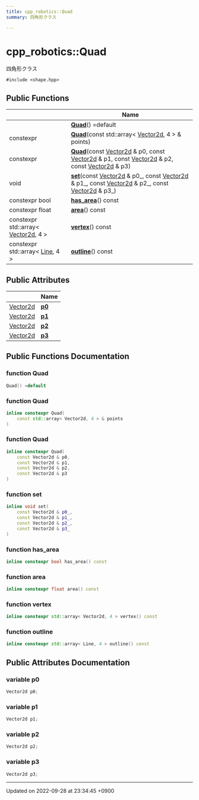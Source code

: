 ```yaml
---
title: cpp_robotics::Quad
summary: 四角形クラス 

---
```


# cpp_robotics::Quad



四角形クラス 


`#include <shape.hpp>`

## Public Functions

|                | Name           |
| -------------- | -------------- |
| | **[Quad](/cpp_robotics/doxybook/Classes/structcpp__robotics_1_1Quad/#function-quad)**() =default |
| constexpr | **[Quad](/cpp_robotics/doxybook/Classes/structcpp__robotics_1_1Quad/#function-quad)**(const std::array< [Vector2d](/cpp_robotics/doxybook/Namespaces/namespacecpp__robotics/#using-vector2d), 4 > & points) |
| constexpr | **[Quad](/cpp_robotics/doxybook/Classes/structcpp__robotics_1_1Quad/#function-quad)**(const [Vector2d](/cpp_robotics/doxybook/Namespaces/namespacecpp__robotics/#using-vector2d) & p0, const [Vector2d](/cpp_robotics/doxybook/Namespaces/namespacecpp__robotics/#using-vector2d) & p1, const [Vector2d](/cpp_robotics/doxybook/Namespaces/namespacecpp__robotics/#using-vector2d) & p2, const [Vector2d](/cpp_robotics/doxybook/Namespaces/namespacecpp__robotics/#using-vector2d) & p3) |
| void | **[set](/cpp_robotics/doxybook/Classes/structcpp__robotics_1_1Quad/#function-set)**(const [Vector2d](/cpp_robotics/doxybook/Namespaces/namespacecpp__robotics/#using-vector2d) & p0_, const [Vector2d](/cpp_robotics/doxybook/Namespaces/namespacecpp__robotics/#using-vector2d) & p1_, const [Vector2d](/cpp_robotics/doxybook/Namespaces/namespacecpp__robotics/#using-vector2d) & p2_, const [Vector2d](/cpp_robotics/doxybook/Namespaces/namespacecpp__robotics/#using-vector2d) & p3_) |
| constexpr bool | **[has_area](/cpp_robotics/doxybook/Classes/structcpp__robotics_1_1Quad/#function-has-area)**() const |
| constexpr float | **[area](/cpp_robotics/doxybook/Classes/structcpp__robotics_1_1Quad/#function-area)**() const |
| constexpr std::array< [Vector2d](/cpp_robotics/doxybook/Namespaces/namespacecpp__robotics/#using-vector2d), 4 > | **[vertex](/cpp_robotics/doxybook/Classes/structcpp__robotics_1_1Quad/#function-vertex)**() const |
| constexpr std::array< [Line](/cpp_robotics/doxybook/Classes/structcpp__robotics_1_1Line/), 4 > | **[outline](/cpp_robotics/doxybook/Classes/structcpp__robotics_1_1Quad/#function-outline)**() const |

## Public Attributes

|                | Name           |
| -------------- | -------------- |
| [Vector2d](/cpp_robotics/doxybook/Namespaces/namespacecpp__robotics/#using-vector2d) | **[p0](/cpp_robotics/doxybook/Classes/structcpp__robotics_1_1Quad/#variable-p0)**  |
| [Vector2d](/cpp_robotics/doxybook/Namespaces/namespacecpp__robotics/#using-vector2d) | **[p1](/cpp_robotics/doxybook/Classes/structcpp__robotics_1_1Quad/#variable-p1)**  |
| [Vector2d](/cpp_robotics/doxybook/Namespaces/namespacecpp__robotics/#using-vector2d) | **[p2](/cpp_robotics/doxybook/Classes/structcpp__robotics_1_1Quad/#variable-p2)**  |
| [Vector2d](/cpp_robotics/doxybook/Namespaces/namespacecpp__robotics/#using-vector2d) | **[p3](/cpp_robotics/doxybook/Classes/structcpp__robotics_1_1Quad/#variable-p3)**  |

## Public Functions Documentation

### function Quad

```cpp
Quad() =default
```


### function Quad

```cpp
inline constexpr Quad(
    const std::array< Vector2d, 4 > & points
)
```


### function Quad

```cpp
inline constexpr Quad(
    const Vector2d & p0,
    const Vector2d & p1,
    const Vector2d & p2,
    const Vector2d & p3
)
```


### function set

```cpp
inline void set(
    const Vector2d & p0_,
    const Vector2d & p1_,
    const Vector2d & p2_,
    const Vector2d & p3_
)
```


### function has_area

```cpp
inline constexpr bool has_area() const
```


### function area

```cpp
inline constexpr float area() const
```


### function vertex

```cpp
inline constexpr std::array< Vector2d, 4 > vertex() const
```


### function outline

```cpp
inline constexpr std::array< Line, 4 > outline() const
```


## Public Attributes Documentation

### variable p0

```cpp
Vector2d p0;
```


### variable p1

```cpp
Vector2d p1;
```


### variable p2

```cpp
Vector2d p2;
```


### variable p3

```cpp
Vector2d p3;
```


-------------------------------

Updated on 2022-09-28 at 23:34:45 +0900
